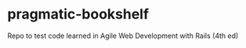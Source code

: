 pragmatic-bookshelf
===================

Repo to test code learned in Agile Web Development with Rails (4th ed)